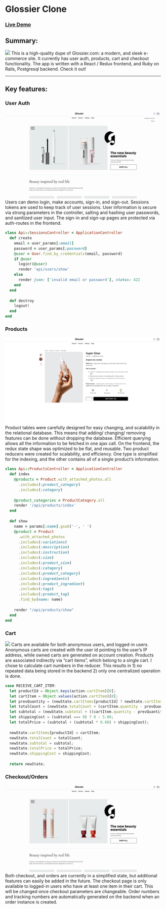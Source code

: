  # Glossier Clone
 ### [Live Demo](https://glossier-demo.herokuapp.com/#/ "Live Demo of Glossier clone")

## Summary:
![](demo/glossier_main.gif)
This is a high-quality dupe of Glossier.com: a modern, and sleek e-commerce site. It currently has user auth, products, cart and checkout functionality. The app is written with a React / Redux frontend, and Ruby on Rails, Postgresql backend. Check it out! 

---------------
## Key features:
	
### User Auth
![](demo/glossier_login.gif)
Users can demo login, make accounts, sign-in, and sign-out. Sessions tokens are used to keep track of user sessions. User information is secure via strong parameters in the controller, salting and hashing user passwords, and sanitized user input. The sign-in and sign-up pages are protected via auth-routes in the frontend.
``` ruby
class Api::SessionsController < ApplicationController
  def create
    email = user_params[:email]
    password = user_params[:password]
    @user = User.find_by_credentials(email, password)
    if @user
      login!(@user)
      render 'api/users/show'
    else
      render json: ['invalid email or password'], status: 422
    end
  end

  def destroy
    logout!
  end
end
```

### Products
![](demo/glossier_product.png)
Product tables were carefully designed for easy changing, and scalability in the relational database. This means that adding/ changing/ removing features can be done without dropping the database. Efficient querying allows all the information to be fetched in one ajax call. On the frontend, the redux state shape was optimized to be flat, and reusable. Two product reducers were created for scalability, and efficiency. One type is simplified for the indexing, and the other contains all of a single product’s information. 
``` ruby
class Api::ProductsController < ApplicationController
  def index
    @products = Product.with_attached_photos.all 
      .includes(:product_category)
      .includes(:category)

    @product_categories = ProductCategory.all
    render '/api/products/index'
  end

  def show
    name = params[:name].gsub('-', ' ')
    @product = Product
      .with_attached_photos
      .includes(:variations)
      .includes(:description)
      .includes(:instruction)
      .includes(:size)
      .includes(:product_size)
      .includes(:category)
      .includes(:product_category)
      .includes(:ingredients)
      .includes(:product_ingredient)
      .includes(:tags)
      .includes(:product_tag)
      .find_by(name: name)
      
    render "/api/products/show"
  end 
end
```

### Cart
![](demo/glossier_cart.gif)
Carts are available for both anonymous users, and logged-in users. Anonymous carts are created with the user id pointing to the user’s IP address, while owned carts are generated on account creation. Products are associated indirectly via “cart items”, which belong to a single cart. I chose to calculate cart numbers in the reducer. This results in 1) no repeated data being stored in the backend 2) only one centralized operation is done. 
``` javascript
case RECEIVE_CART_ITEM:
  let productId = Object.keys(action.cartItem)[0];
  let cartItem = Object.values(action.cartItem)[0];
  let prevQuantity = (newState.cartItems[productId] ? newState.cartItems[productId].quantity : 0);
  let totalCount = (newState.totalCount + (cartItem.quantity - prevQuantity));
  let subtotal = (newState.subtotal + ((cartItem.quantity - prevQuantity) * cartItem.product.price));
  let shippingCost = (subtotal === 0) ? 0 : 5.00;
  let totalPrice = (subtotal + (subtotal * 0.08) + shippingCost);
  
  newState.cartItems[productId] = cartItem;
  newState.totalCount = totalCount;
  newState.subtotal = subtotal;
  newState.totalPrice = totalPrice;
  newState.shippingCost = shippingCost;
  
  return newState;
```

### Checkout/Orders
![](demo/glossier_checkout.gif)
Both checkout, and orders are currently in a simplified state, but additional features can easily be added in the future. The checkout page is only available to logged-in users who have at least one item in their cart. This will be changed once checkout parameters are changeable. Order numbers and tracking numbers are automatically generated on the backend when an order instance is created. 
